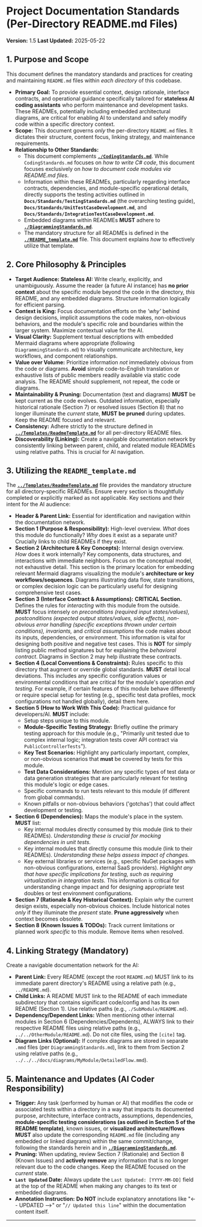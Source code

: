 # Project Documentation Standards (Per-Directory README.md Files)

**Version:** 1.5
**Last Updated:** 2025-05-22

## 1. Purpose and Scope

This document defines the mandatory standards and practices for creating and maintaining `README.md` files within *each directory* of this codebase.

* **Primary Goal:** To provide essential context, design rationale, interface contracts, and operational guidance specifically tailored for **stateless AI coding assistants** who perform maintenance and development tasks. These READMEs, potentially including embedded architectural diagrams, are critical for enabling AI to understand and safely modify code within a specific directory context.
* **Scope:** This document governs *only* the per-directory `README.md` files. It dictates their structure, content focus, linking strategy, and maintenance requirements.
* **Relationship to Other Standards:**
    * This document complements **[`./CodingStandards.md`](./CodingStandards.md)**. While `CodingStandards.md` focuses on *how to write C# code*, this document focuses exclusively on *how to document code modules via README.md files*.
    * Information within these READMEs, particularly regarding interface contracts, dependencies, and module-specific operational details, directly supports the testing activities outlined in **`Docs/Standards/TestingStandards.md`** (the overarching testing guide), **`Docs/Standards/UnitTestCaseDevelopment.md`**, and **`Docs/Standards/IntegrationTestCaseDevelopment.md`**.
    * Embedded diagrams within READMEs **MUST** adhere to **[`./DiagrammingStandards.md`](./DiagrammingStandards.md)**.
    * The mandatory structure for all READMEs is defined in the **[`./README_template.md`](./README_template.md)** file. This document explains *how* to effectively utilize that template.

## 2. Core Philosophy & Principles

* **Target Audience: Stateless AI:** Write clearly, explicitly, and unambiguously. Assume the reader (a future AI instance) has **no prior context** about the specific module beyond the code in the directory, *this* README, and any embedded diagrams. Structure information logically for efficient parsing.
* **Context is King:** Focus documentation efforts on the *'why'* behind design decisions, implicit assumptions the code makes, non-obvious behaviors, and the module's specific role and boundaries within the larger system. Maximize contextual value for the AI.
* **Visual Clarity:** Supplement textual descriptions with embedded Mermaid diagrams where appropriate (following `DiagrammingStandards.md`) to visually communicate architecture, key workflows, and component relationships.
* **Value over Volume:** Prioritize information *not* immediately obvious from the code or diagrams. **Avoid** simple code-to-English translation or exhaustive lists of public members readily available via static code analysis. The README should supplement, not repeat, the code or diagrams.
* **Maintainability & Pruning:** Documentation (text and diagrams) **MUST** be kept current as the code evolves. Outdated information, especially historical rationale (Section 7) or resolved issues (Section 8) that no longer illuminate the *current* state, **MUST be pruned** during updates. Keep the README focused and relevant.
* **Consistency:** Adhere strictly to the structure defined in **[`../Templates/ReadmeTemplate.md`](../Templates/ReadmeTemplate.md)** for all per-directory README files.
* **Discoverability (Linking):** Create a navigable documentation network by consistently linking between parent, child, and related module READMEs using relative paths. This is crucial for AI navigation.

## 3. Utilizing the `README_template.md`

The **[`../Templates/ReadmeTemplate.md`](../Templates/ReadmeTemplate.md)** file provides the mandatory structure for all directory-specific READMEs. Ensure every section is thoughtfully completed or explicitly marked as not applicable. Key sections and their intent for the AI audience:

* **Header & Parent Link:** Essential for identification and navigation within the documentation network.
* **Section 1 (Purpose & Responsibility):** High-level overview. *What* does this module do functionally? *Why* does it exist as a separate unit? Crucially links to child READMEs if they exist.
* **Section 2 (Architecture & Key Concepts):** Internal design overview. *How* does it work internally? Key components, data structures, and interactions with immediate neighbors. Focus on the conceptual model, not exhaustive detail. This section is the primary location for embedding relevant Mermaid diagrams visualizing the module's **architecture or key workflows/sequences**. Diagrams illustrating data flow, state transitions, or complex decision logic can be particularly useful for designing comprehensive test cases.
* **Section 3 (Interface Contract & Assumptions):** **CRITICAL Section.** Defines the rules for *interacting* with this module from the outside. **MUST** focus intensely on *preconditions (required input states/values), postconditions (expected output states/values, side effects), non-obvious error handling (specific exceptions thrown under certain conditions), invariants,* and *critical assumptions* the code makes about its inputs, dependencies, or environment. This information is vital for designing both positive and negative test cases. This is **NOT** for simply listing public method signatures but for explaining the *behavioral contract*. Diagrams in Section 2 may help illustrate these contracts.
* **Section 4 (Local Conventions & Constraints):** Rules specific to *this* directory that augment or override global standards. **MUST** detail local deviations. This includes any specific configuration values or environmental conditions that are critical for the module's operation *and testing*. For example, if certain features of this module behave differently or require special setup for testing (e.g., specific test data profiles, mock configurations not handled globally), detail them here.
* **Section 5 (How to Work With This Code):** Practical guidance for developers/AI. **MUST** include:
    * Setup steps unique to this module.
    * **Module-Specific Testing Strategy:** Briefly outline the primary testing approach for this module (e.g., "Primarily unit tested due to complex internal logic; integration tests cover API contract via `PublicControllerTests`").
    * **Key Test Scenarios:** Highlight any particularly important, complex, or non-obvious scenarios that **must** be covered by tests for this module.
    * **Test Data Considerations:** Mention any specific types of test data or data generation strategies that are particularly relevant for testing this module's logic or edge cases.
    * Specific commands to run tests relevant to this module (if different from global commands).
    * Known pitfalls or non-obvious behaviors ('gotchas') that could affect development or testing.
* **Section 6 (Dependencies):** Maps the module's place in the system. **MUST** list:
    * Key internal modules directly consumed by this module (link to their READMEs). *Understanding these is crucial for mocking dependencies in unit tests.*
    * Key internal modules that directly consume this module (link to their READMEs). *Understanding these helps assess impact of changes.*
    * Key external libraries or services (e.g., specific NuGet packages with non-obvious configurations, external SaaS providers). *Highlight any that have specific implications for testing, such as requiring virtualization in integration tests.*
      This information is critical for understanding change impact and for designing appropriate test doubles or test environment configurations.
* **Section 7 (Rationale & Key Historical Context):** Explain *why* the current design exists, especially non-obvious choices. Include historical notes *only* if they illuminate the *present* state. **Prune aggressively** when context becomes obsolete.
* **Section 8 (Known Issues & TODOs):** Track current limitations or planned work *specific* to this module. Remove items when resolved.

## 4. Linking Strategy (Mandatory)

Create a navigable documentation network for the AI:

* **Parent Link:** Every README (except the root `README.md`) MUST link to its immediate parent directory's README using a relative path (e.g., `../README.md`).
* **Child Links:** A README MUST link to the README of each immediate subdirectory that contains significant code/config and has its own README (Section 1). Use relative paths (e.g., `./SubModule/README.md`).
* **Dependency/Dependent Links:** When mentioning other internal modules in Section 6 (Dependencies/Dependents), ALWAYS link to their respective README files using relative paths (e.g., `../../OtherModule/README.md`). Do not cite files, using the `[cite]` tag.
* **Diagram Links (Optional):** If complex diagrams are stored in separate `.mmd` files (per `DiagrammingStandards.md`), link to them from Section 2 using relative paths (e.g., `../../../docs/diagrams/MyModule/DetailedFlow.mmd`).

## 5. Maintenance and Updates (AI Coder Responsibility)

* **Trigger:** Any task (performed by human or AI) that modifies the code or associated tests within a directory in a way that impacts its documented purpose, architecture, interface contracts, assumptions, dependencies, **module-specific testing considerations (as outlined in Section 5 of the README template)**, known issues, or **visualized architecture/flows** **MUST** also update the corresponding `README.md` file (including any embedded or linked diagrams) within the same commit/change, following the standards herein and in **[`./DiagrammingStandards.md`](./DiagrammingStandards.md)**.
* **Pruning:** When updating, review Section 7 (Rationale) and Section 8 (Known Issues) and **actively remove** any information that is no longer relevant due to the code changes. Keep the README focused on the *current* state.
* **`Last Updated` Date:** Always update the `Last Updated: [YYYY-MM-DD]` field at the top of the README when making any changes to its text or embedded diagrams.
* **Annotation Instruction:** **Do NOT** include explanatory annotations like "<-- UPDATED -->" or "`// Updated this line`" within the documentation content itself.

---
